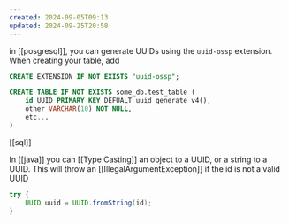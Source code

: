 ```yaml
---
created: 2024-09-05T09:13
updated: 2024-09-25T20:58
---
```

in [[posgresql]], you can generate UUIDs using the `uuid-ossp` extension. When creating your table, add 
```sql
CREATE EXTENSION IF NOT EXISTS "uuid-ossp";

CREATE TABLE IF NOT EXISTS some_db.test_table (
	id UUID PRIMARY KEY DEFUALT uuid_generate_v4(),
	other VARCHAR(10) NOT NULL,
	etc... 
)
```
[[sql]]

In [[java]] you can [[Type Casting]] an object to a UUID, or a string to a UUID. This will throw an [[IllegalArgumentException]] if the id is not a valid UUID
```java
try {
	UUID uuid = UUID.fromString(id);
}
```